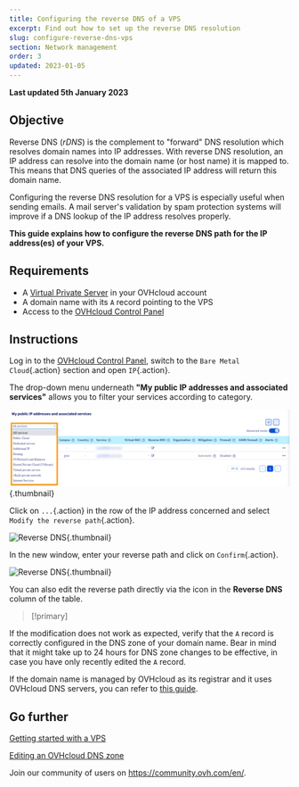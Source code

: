 ```yaml
---
title: Configuring the reverse DNS of a VPS
excerpt: Find out how to set up the reverse DNS resolution
slug: configure-reverse-dns-vps
section: Network management
order: 3
updated: 2023-01-05
---
```


**Last updated 5th January 2023**

## Objective

Reverse DNS (*rDNS*) is the complement to "forward" DNS resolution which resolves domain names into IP addresses. With reverse DNS resolution, an IP address can resolve into the domain name (or host name) it is mapped to. This means that DNS queries of the associated IP address will return this domain name.

Configuring the reverse DNS resolution for a VPS is especially useful when sending emails. A mail server's validation by spam protection systems will improve if a DNS lookup of the IP address resolves properly.

**This guide explains how to configure the reverse DNS path for the IP address(es) of your VPS.**

## Requirements

- A [Virtual Private Server](https://www.ovhcloud.com/en-ca/vps/) in your OVHcloud account
- A domain name with its `A` record pointing to the VPS
- Access to the [OVHcloud Control Panel](https://ca.ovh.com/auth/?action=gotomanager&from=https://www.ovh.com/ca/en/&ovhSubsidiary=ca)

## Instructions

Log in to the [OVHcloud Control Panel](https://ca.ovh.com/auth/?action=gotomanager&from=https://www.ovh.com/ca/en/&ovhSubsidiary=ca), switch to the `Bare Metal Cloud`{.action} section and open `IP`{.action}.

The drop-down menu underneath **"My public IP addresses and associated services"** allows you to filter your services according to category.

![Reverse IP](images/selectservice2022.png){.thumbnail}

Click on `...`{.action} in the row of the IP address concerned and select `Modify the reverse path`{.action}.

![Reverse DNS](images/reversecp01.png){.thumbnail}

In the new window, enter your reverse path and click on `Confirm`{.action}.

![Reverse DNS](images/reversecp02.png){.thumbnail}

You can also edit the reverse path directly via the icon in the **Reverse DNS** column of the table.

> [!primary]
>
If the modification does not work as expected, verify that the `A` record is correctly configured in the DNS zone of your domain name. Bear in mind that it might take up to 24 hours for DNS zone changes to be effective, in case you have only recently edited the `A` record.
>
If the domain name is managed by OVHcloud as its registrar and it uses OVHcloud DNS servers, you can refer to [this guide](https://docs.ovh.com/ca/en/domains/web_hosting_how_to_edit_my_dns_zone/).
>

## Go further <a name="gofurther"></a>

[Getting started with a VPS](https://docs.ovh.com/ca/en/vps/getting-started-vps/)

[Editing an OVHcloud DNS zone](https://docs.ovh.com/ca/en/domains/web_hosting_how_to_edit_my_dns_zone/)

Join our community of users on <https://community.ovh.com/en/>.
